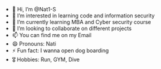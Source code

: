 - 👋 Hi, I’m @Nat1-S
- 👀 I’m interested in learning code and information security
- 🌱 I’m currently learning MBA and Cyber security course
- 💞️ I’m looking to collaborate on different projects 
- 📫 You can find me on my Email
- 😄 Pronouns: Nati
- ⚡ Fun fact: I wanna open dog boarding 
- 🎖️ Hobbies: Run, GYM, Dive
<!---
Nat1-S/Nat1-S is a ✨ special ✨ repository because its `README.md` (this file) appears on your GitHub profile.
You can click the Preview link to take a look at your changes.
--->

